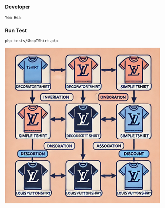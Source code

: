 ### Developer
```bash
Yem Hea
```

### Run Test
```bash
php tests/ShopTShirt.php
```

![alt text](image.png)